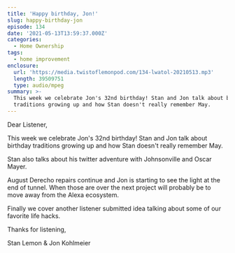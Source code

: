 ```yaml
---
title: 'Happy birthday, Jon!'
slug: happy-birthday-jon
episode: 134
date: '2021-05-13T13:59:37.000Z'
categories:
  - Home Ownership
tags:
  - home improvement
enclosure:
  url: 'https://media.twistoflemonpod.com/134-lwatol-20210513.mp3'
  length: 39509751
  type: audio/mpeg
summary: >-
  This week we celebrate Jon's 32nd birthday! Stan and Jon talk about birthday
  traditions growing up and how Stan doesn't really remember May.
---
```


Dear Listener,

This week we celebrate Jon's 32nd birthday! Stan and Jon talk about birthday traditions growing up and how Stan doesn't really remember May.

Stan also talks about his twitter adventure with Johnsonville and Oscar Mayer.

August Derecho repairs continue and Jon is starting to see the light at the end of tunnel. When those are over the next project will probably be to move away from the Alexa ecosystem.

Finally we cover another listener submitted idea talking about some of our favorite life hacks.

Thanks for listening,

Stan Lemon & Jon Kohlmeier
